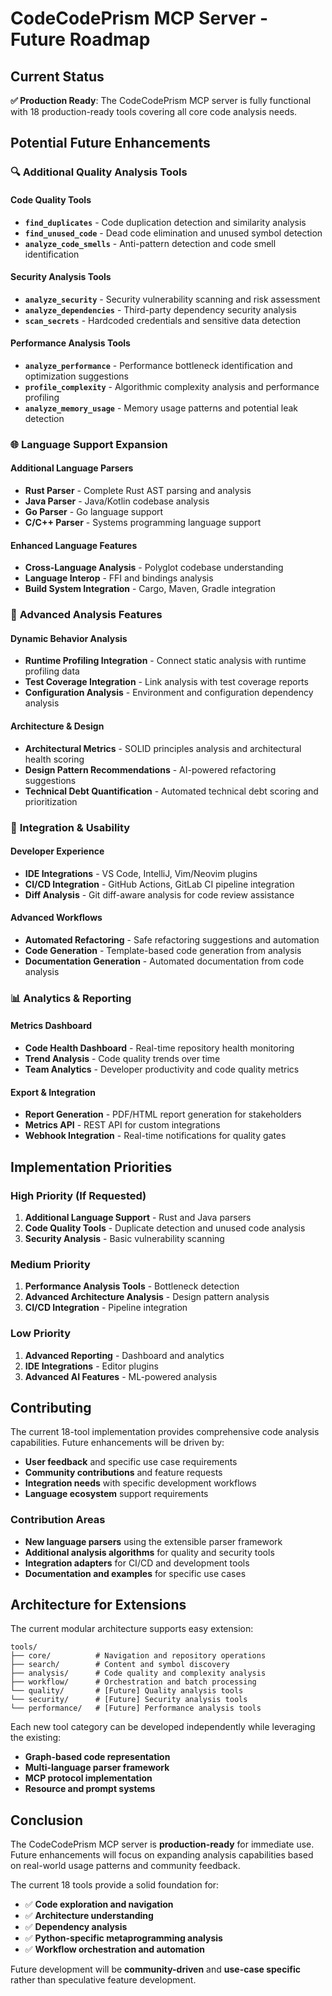 # CodeCodePrism MCP Server - Future Roadmap

## Current Status

**✅ Production Ready**: The CodeCodePrism MCP server is fully functional with 18 production-ready tools covering all core code analysis needs.

## Potential Future Enhancements

### 🔍 **Additional Quality Analysis Tools**

#### Code Quality Tools
- **`find_duplicates`** - Code duplication detection and similarity analysis
- **`find_unused_code`** - Dead code elimination and unused symbol detection  
- **`analyze_code_smells`** - Anti-pattern detection and code smell identification

#### Security Analysis Tools
- **`analyze_security`** - Security vulnerability scanning and risk assessment
- **`analyze_dependencies`** - Third-party dependency security analysis
- **`scan_secrets`** - Hardcoded credentials and sensitive data detection

#### Performance Analysis Tools
- **`analyze_performance`** - Performance bottleneck identification and optimization suggestions
- **`profile_complexity`** - Algorithmic complexity analysis and performance profiling
- **`analyze_memory_usage`** - Memory usage patterns and potential leak detection

### 🌐 **Language Support Expansion**

#### Additional Language Parsers
- **Rust Parser** - Complete Rust AST parsing and analysis
- **Java Parser** - Java/Kotlin codebase analysis
- **Go Parser** - Go language support
- **C/C++ Parser** - Systems programming language support

#### Enhanced Language Features
- **Cross-Language Analysis** - Polyglot codebase understanding
- **Language Interop** - FFI and bindings analysis
- **Build System Integration** - Cargo, Maven, Gradle integration

### 🔧 **Advanced Analysis Features**

#### Dynamic Behavior Analysis
- **Runtime Profiling Integration** - Connect static analysis with runtime profiling data
- **Test Coverage Integration** - Link analysis with test coverage reports
- **Configuration Analysis** - Environment and configuration dependency analysis

#### Architecture & Design
- **Architectural Metrics** - SOLID principles analysis and architectural health scoring
- **Design Pattern Recommendations** - AI-powered refactoring suggestions
- **Technical Debt Quantification** - Automated technical debt scoring and prioritization

### 🎯 **Integration & Usability**

#### Developer Experience
- **IDE Integrations** - VS Code, IntelliJ, Vim/Neovim plugins
- **CI/CD Integration** - GitHub Actions, GitLab CI pipeline integration
- **Diff Analysis** - Git diff-aware analysis for code review assistance

#### Advanced Workflows
- **Automated Refactoring** - Safe refactoring suggestions and automation
- **Code Generation** - Template-based code generation from analysis
- **Documentation Generation** - Automated documentation from code analysis

### 📊 **Analytics & Reporting**

#### Metrics Dashboard
- **Code Health Dashboard** - Real-time repository health monitoring
- **Trend Analysis** - Code quality trends over time
- **Team Analytics** - Developer productivity and code quality metrics

#### Export & Integration
- **Report Generation** - PDF/HTML report generation for stakeholders
- **Metrics API** - REST API for custom integrations
- **Webhook Integration** - Real-time notifications for quality gates

## Implementation Priorities

### High Priority (If Requested)
1. **Additional Language Support** - Rust and Java parsers
2. **Code Quality Tools** - Duplicate detection and unused code analysis
3. **Security Analysis** - Basic vulnerability scanning

### Medium Priority
1. **Performance Analysis Tools** - Bottleneck detection
2. **Advanced Architecture Analysis** - Design pattern analysis
3. **CI/CD Integration** - Pipeline integration

### Low Priority
1. **Advanced Reporting** - Dashboard and analytics
2. **IDE Integrations** - Editor plugins
3. **Advanced AI Features** - ML-powered analysis

## Contributing

The current 18-tool implementation provides comprehensive code analysis capabilities. Future enhancements will be driven by:

- **User feedback** and specific use case requirements
- **Community contributions** and feature requests  
- **Integration needs** with specific development workflows
- **Language ecosystem** support requirements

### Contribution Areas
- **New language parsers** using the extensible parser framework
- **Additional analysis algorithms** for quality and security tools
- **Integration adapters** for CI/CD and development tools
- **Documentation and examples** for specific use cases

## Architecture for Extensions

The current modular architecture supports easy extension:

```
tools/
├── core/          # Navigation and repository operations  
├── search/        # Content and symbol discovery
├── analysis/      # Code quality and complexity analysis
├── workflow/      # Orchestration and batch processing
└── quality/       # [Future] Quality analysis tools
└── security/      # [Future] Security analysis tools
└── performance/   # [Future] Performance analysis tools
```

Each new tool category can be developed independently while leveraging the existing:
- **Graph-based code representation**
- **Multi-language parser framework**  
- **MCP protocol implementation**
- **Resource and prompt systems**

## Conclusion

The CodeCodePrism MCP server is **production-ready** for immediate use. Future enhancements will focus on expanding analysis capabilities based on real-world usage patterns and community feedback.

The current 18 tools provide a solid foundation for:
- ✅ **Code exploration and navigation**
- ✅ **Architecture understanding**  
- ✅ **Dependency analysis**
- ✅ **Python-specific metaprogramming analysis**
- ✅ **Workflow orchestration and automation**

Future development will be **community-driven** and **use-case specific** rather than speculative feature development. 
